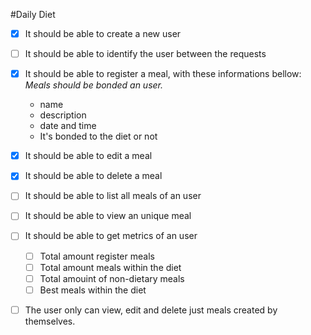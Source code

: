 #Daily Diet

- [x] It should be able to create a new user
- [ ] It should be able to identify the user between the requests
- [x] It should be able to register a meal, with these informations bellow:
    *Meals should be bonded an user.*

    - name
    - description
    - date and time
    - It's bonded to the diet or not
- [x] It should be able to edit a meal
- [x] It should be able to delete a meal
- [ ] It should be able to list all meals of an user
- [ ] It should be able to view an unique meal
- [ ] It should be able to get metrics of an user
    - [ ] Total amount register meals
    - [ ] Total amount meals within the diet
    - [ ] Total amouint of non-dietary meals
    - [ ] Best meals within the diet
- [ ] The user only can view, edit and delete just meals created by themselves.